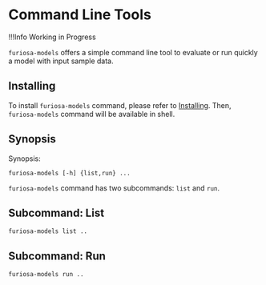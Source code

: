 # Command Line Tools

!!!Info
    Working in Progress 

`furiosa-models` offers a simple command line tool to evaluate or run quickly a model 
with input sample data. 

## Installing
To install `furiosa-models` command, please refer to [Installing](getting_started.md#installing). 
Then, `furiosa-models` command will be available in shell.

## Synopsis
Synopsis:
```
furiosa-models [-h] {list,run} ...
```

`furiosa-models` command has two subcommands: `list` and `run`.

## Subcommand: List

```
furiosa-models list ..
```

## Subcommand: Run

```
furiosa-models run ..
```